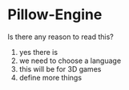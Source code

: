 Pillow-Engine
=============
Is there any reason to read this?


1. yes there is
2. we need to choose a language
3. this will be for 3D games
4. define more things
